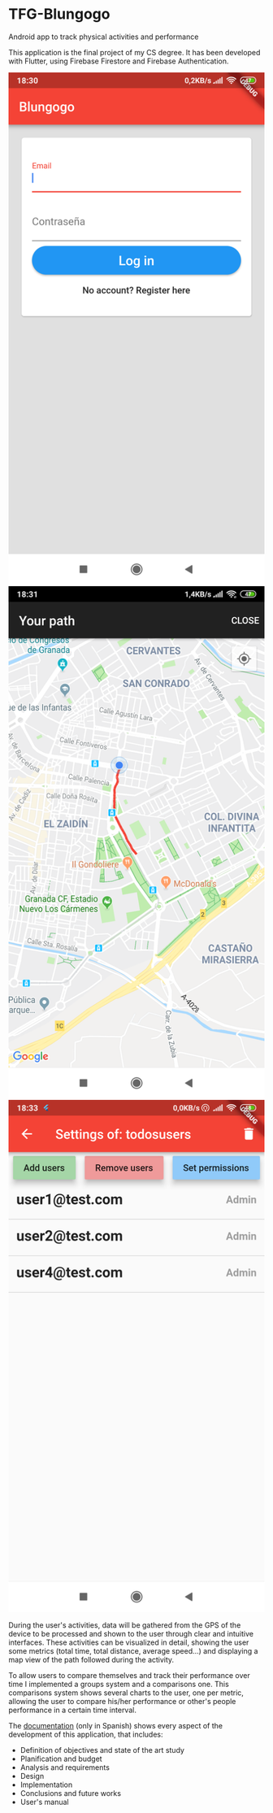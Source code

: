 # TFG-Blungogo
Android app to track physical activities and performance

This application is the final project of my CS degree. It has been developed with Flutter, using Firebase Firestore and Firebase Authentication.

![](image4.png)
![](image2.png)
![](image3.png)


During the user's activities, data will be gathered from the GPS of the device to be processed and shown to the user through clear and 
intuitive interfaces. These activities can be visualized in detail, showing the user some metrics (total time, total distance, average speed...)
and displaying a map view of the path followed during the activity. 

To allow users to compare themselves and track their performance over time I implemented a groups system and a comparisons one.
This comparisons system shows several charts to the user, one per metric, allowing the user to compare his/her performance or other's people 
performance in a certain time interval.

The [documentation](https://github.com/davidpeinao/TFG-Blungogo/blob/master/Documentation.pdf) (only in Spanish) shows every
aspect of the development of this application, that includes:

 * Definition of objectives and state of the art study
 * Planification and budget
 * Analysis and requirements
 * Design
 * Implementation
 * Conclusions and future works
 * User's manual



